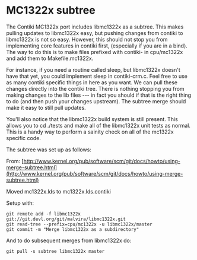 MC1322x subtree
===============

The Contiki MC1322x port includes libmc1322x as a subtree. This makes pulling
updates to libmc1322x easy, but pushing changes from contiki to libmc1322x is
not so easy. However, this should not stop you from implementing core features
in contiki first, (especially if you are in a bind). The way to do this is to
make files prefixed with contiki- in cpu/mc1322x and add them to
Makefile.mc1322x.

For instance, if you need a routine called sleep, but libmc1322x doesn't have
that yet, you could implement sleep in contiki-crm.c. Feel free to use as many
contiki specific things in here as you want. We can pull these changes directly
into the contiki tree. There is nothing stopping you from making changes to the
lib files --- in fact you should if that is the right thing to do (and then
push your changes upstream). The subtree merge should make it easy to still
pull updates.

You'll also notice that the libmc1322x build system is still present. This
allows you to cd ./tests and make all of the libmc1322x unit tests as normal.
This is a handy way to perform a sainity check on all of the mc1322x specific
code.

The subtree was set up as follows:

From:
[http://www.kernel.org/pub/software/scm/git/docs/howto/using-merge-subtree.html](http://www.kernel.org/pub/software/scm/git/docs/howto/using-merge-subtree.html)

Moved mc1322x.lds to mc1322x.lds.contiki

Setup with:

    git remote add -f libmc1322x git://git.devl.org/git/malvira/libmc1322x.git
    git read-tree --prefix=cpu/mc1322x -u libmc1322x/master
    git commit -m "Merge libmc1322x as a subdirectory"

And to do subsequent merges from libmc1322x do:

    git pull -s subtree libmc1322x master
